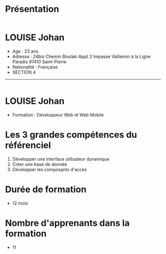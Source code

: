 # Présentation

<a href="https://zupimages.net/viewer.php?id=20/27/zsxs.jpg"><img src="https://zupimages.net/up/20/27/zsxs.jpg" alt="" /></a>

# LOUISE Johan

* Age : 23 ans
* Adresse  : 24bis Chemin Boulaki Appt 2 Impasse Valliemin à la Ligne Paradis 97410 Saint-Pierre
* Nationalité : Française
* SECTION 4

----------------------------------------------------------------------------------------------------

<a href="https://zupimages.net/viewer.php?id=20/27/t8xv.jpeg"><img src="https://zupimages.net/up/20/27/t8xv.jpeg" alt="" /></a>

# LOUISE Johan

* Formation : Développeur Web et Web Mobile

# Les 3 grandes compétences du référenciel
1. Développer une interface utilisateur dynamique
2. Créer une base de donnée
3. Développer les composants d'accès

# Durée de formation  
* 12 mois

# Nombre d'apprenants dans la formation
* 11
